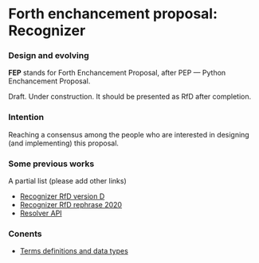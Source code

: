 # Forth enchancement proposal: Recognizer
### Design and evolving

**FEP** stands for Forth Enchancement Proposal, after PEP — Python Enchancement Proposal.

Draft. Under construction. It should be presented as RfD after completion.


### Intention

Reaching a consensus among the people who are interested in designing (and implementing) this proposal.

### Some previous works

A partial list (please add other links)

 - [Recognizer RfD version D](http://amforth.sourceforge.net/pr/Recognizer-rfc-D.html)
 - [Recognizer RfD rephrase 2020](https://forth-standard.org/standard/intro#contribution-131)
 - [Resolver API](https://github.com/ruv/forth-design-exp/blob/master/docs/resolver-api.md)


### Conents

- [Terms definitions and data types](./terms-and-datatypes.md)
